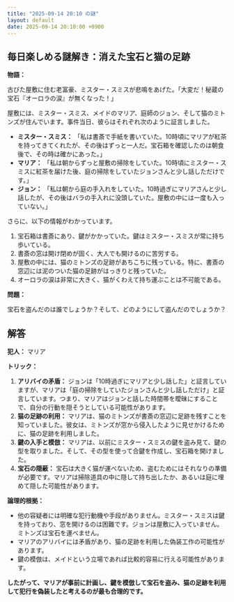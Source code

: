 ```yaml
---
title: "2025-09-14 20:10 の謎"
layout: default
date: 2025-09-14 20:10:00 +0900
---
```

## 毎日楽しめる謎解き：消えた宝石と猫の足跡

**物語：**

古びた屋敷に住む老富豪、ミスター・スミスが悲鳴をあげた。「大変だ！秘蔵の宝石『オーロラの涙』が無くなった！」

屋敷には、ミスター・スミス、メイドのマリア、庭師のジョン、そして猫のミトンズが住んでいます。事件当日、彼らはそれぞれ次のように証言しました。

*   **ミスター・スミス：** 「私は書斎で手紙を書いていた。10時頃にマリアが紅茶を持ってきてくれたが、その後はずっと一人だ。宝石箱を確認したのは朝食後で、その時は確かにあった。」
*   **マリア：** 「私は朝からずっと屋敷の掃除をしていた。10時頃にミスター・スミスに紅茶を届けた後、庭の掃除をしていたジョンさんと少し話しただけです。」
*   **ジョン：** 「私は朝から庭の手入れをしていた。10時過ぎにマリアさんと少し話したが、その後はバラの手入れに没頭していた。屋敷の中には一度も入っていない。」

さらに、以下の情報がわかっています。

1.  宝石箱は書斎にあり、鍵がかかっていた。鍵はミスター・スミスが常に持ち歩いている。
2.  書斎の窓は開け閉めが固く、大人でも開けるのに苦労する。
3.  屋敷の中には、猫のミトンズの足跡があちこちに残っている。特に、書斎の窓辺には泥のついた猫の足跡がはっきりと残っていた。
4.  オーロラの涙は非常に大きく、猫がくわえて持ち運ぶことは不可能である。

**問題：**

宝石を盗んだのは誰でしょうか？そして、どのようにして盗んだのでしょうか？

## 解答

**犯人：** マリア

**トリック：**

1.  **アリバイの矛盾：** ジョンは「10時過ぎにマリアと少し話した」と証言していますが、マリアは「庭の掃除をしていたジョンさんと少し話しただけ」と証言しています。つまり、マリアはジョンと話した時間帯を曖昧にすることで、自分の行動を隠そうとしている可能性があります。
2.  **猫の足跡の利用：** マリアは、猫のミトンズが書斎の窓辺に足跡を残すことを知っていました。彼女は、ミトンズが窓から侵入したように見せかけるために、猫の足跡を利用しました。
3.  **鍵の入手と模倣：** マリアは、以前にミスター・スミスの鍵を盗み見て、鍵の型を取りました。そして、その型を使って合鍵を作成し、宝石箱を開けました。
4.  **宝石の隠蔽：** 宝石は大きく猫が運べないため、盗むためにはそれなりの準備が必要です。マリアは掃除道具の中に隠して持ち出したか、あるいは庭に埋めて隠した可能性があります。

**論理的根拠：**

*   他の容疑者には明確な犯行動機や手段がありません。ミスター・スミスは鍵を持っており、窓を開けるのは困難です。ジョンは屋敷に入っていません。ミトンズは宝石を運べません。
*   マリアのアリバイには矛盾があり、猫の足跡を利用した偽装工作の可能性があります。
*   鍵の模倣は、メイドという立場であれば比較的容易に行える可能性があります。

**したがって、マリアが事前に計画し、鍵を模倣して宝石を盗み、猫の足跡を利用して犯行を偽装したと考えるのが最も合理的です。**
